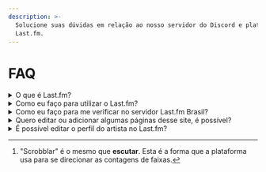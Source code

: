 ```yaml
---
description: >-
  Solucione suas dúvidas em relação ao nosso servidor do Discord e plataforma do
  Last.fm.
---
```


# FAQ

<details>

<summary>O que é Last.fm?</summary>

[Last.fm](https://last.fm/pt) é um site de música dedicado a agregar informações sobre as últimas faixas, artistas e álbuns que você escutou desde a criação da sua conta na plataforma.

Nele, você poderá ver tudo o que você escutou (scrobblou) na semana, ano e mês.

</details>

<details>

<summary>Como eu faço para utilizar o Last.fm?</summary>

Siga as etapas abaixo:

1. Crie seu perfil em [last.fm/pt/join](https://last.fm/pt/join);
2. Baixe os [scrobblers oficiais do Last.fm](https://www.last.fm/pt/about/trackmymusic);
3. Se você utiliza o Spotify, você poderá [conectar sua conta aqui](https://last.fm/pt/settings/applications);
4. Pronto, agora você pode [acessar seu perfil](https://www.last.fm/user/\_) e começar a scrobblar[^1].

</details>

<details>

<summary>Como eu faço para me verificar no servidor Last.fm Brasil?</summary>

Basta enviar o [link do seu perfil](https://www.last.fm/user/\_) ou nome de usuário no canal [#verificação](https://discord.com/channels/1043352417175085136/1051257047481589830) do nosso servidor. Após isso, aguarde até um moderador checar seu perfil para que você garanta acesso ao servidor.

</details>

<details>

<summary>Quero editar ou adicionar algumas páginas desse site, é possível?</summary>

Sim! Se você tem um profundo conhecimento sobre Last.fm, você poderá editar e adicionar páginas no site através do nosso [repositório no GitHub](https://github.com/lastfmbr/documentacao).

Para facilitar, encontre o botão [<img src=".gitbook/assets/github-icon.png" alt="" data-size="line"> **Edit on GitHub**](https://github.com/lastfmbr/documentacao) ao lado da página que deseja editar. [Atente-se às regras](https://github.com/lastfmbr/.github/tree/main/profile/README.md).

<img src=".gitbook/assets/chrome_hhRjzZ3x87.png" alt="" data-size="original">

</details>

<details>

<summary>É possível editar o perfil do artista no Last.fm?</summary>

Sim! Ao visitar um perfil artístico no Last.fm, você consegue editar e adicionar quaisquer informações, como a foto de perfil, capa de álbuns e singles, o "sobre mim" do artista, e entre outros, seguindo as [Diretrizes da Comunidade Last.fm](https://www.last.fm/pt/help/guidelines).

<img src=".gitbook/assets/chrome_y4NvjB44op.png" alt="" data-size="original">

Há situações em que o Last.fm simplesmente tranca o perfil do artista. Isso significa que a plataforma removeu as permissões de editar e adicionar informações no perfil do artista devido à questões de moderação.

</details>

[^1]: "Scrobblar" é o mesmo que **escutar**. Esta é a forma que a plataforma usa para se direcionar as contagens de faixas.

